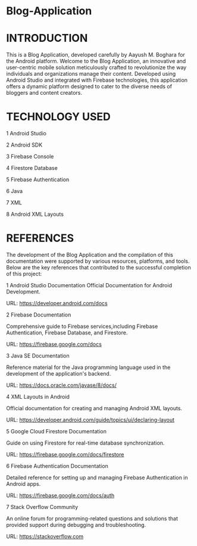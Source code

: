 # Blog-Application

# INTRODUCTION

This is a Blog Application, developed carefully by Aayush M. Boghara for the Android platform. Welcome to the Blog Application, an innovative and user-centric mobile solution meticulously crafted to revolutionize
the way individuals and organizations manage their content. Developed using Android Studio and integrated with Firebase technologies, this application offers a dynamic platform designed to cater to the diverse needs of bloggers and content creators.

# TECHNOLOGY USED

1 Android Studio

2 Android SDK

3 Firebase Console

4 Firestore Database

5 Firebase Authentication

6 Java

7 XML

8 Android XML Layouts

# REFERENCES
The development of the Blog Application and the compilation of this documentation were supported by various resources, platforms, and tools. Below are the key references that contributed to the successful completion of this project:

1 Android Studio Documentation
   Official Documentation for Android Development.
 
   URL: https://developer.android.com/docs
 
2 Firebase Documentation

   Comprehensive guide to Firebase services,including Firebase Authentication, Firebase Database, and Firestore.
 
   URL: https://firebase.google.com/docs
 
3 Java SE Documentation

   Reference material for the Java programming language used in the development of the application's backend.
 
   URL: https://docs.oracle.com/javase/8/docs/

4 XML Layouts in Android

   Official documentation for creating and managing Android XML layouts.
 
   URL: https://developer.android.com/guide/topics/ui/declaring-layout
 
5 Google Cloud Firestore Documentation

  Guide on using Firestore for real-time database synchronization.
 
  URL: https://firebase.google.com/docs/firestore
 
6 Firebase Authentication Documentation

  Detailed reference for setting up and managing Firebase Authentication in Android apps.
 
  URL: https://firebase.google.com/docs/auth

7 Stack Overflow Community

  An online forum for programming-related questions and solutions that provided support during debugging and troubleshooting.
 
  URL: https://stackoverflow.com
